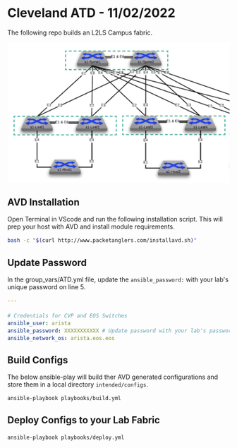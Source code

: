 # Cleveland ATD - 11/02/2022

The following repo builds an L2LS Campus fabric.

![Topo](images/ATD-Campus-Topo.png)

## AVD Installation

Open Terminal in VScode and run the following installation script.  This will prep your host with AVD and install module requirements.

``` bash
bash -c "$(curl http://www.packetanglers.com/installavd.sh)"
```

## Update Password

In the group_vars/ATD.yml file, update the `ansible_password:` with your lab's unique password on line 5.

``` yaml
---  

# Credentials for CVP and EOS Switches
ansible_user: arista
ansible_password: XXXXXXXXXXX # Update password with your lab's password
ansible_network_os: arista.eos.eos
```

## Build Configs

The below ansible-play will build ther AVD generated configurations and store them in a local directory `intended/configs`.  

``` bash
ansible-playbook playbooks/build.yml
```

## Deploy Configs to your Lab Fabric

``` bash
ansible-playbook playbooks/deploy.yml
```

